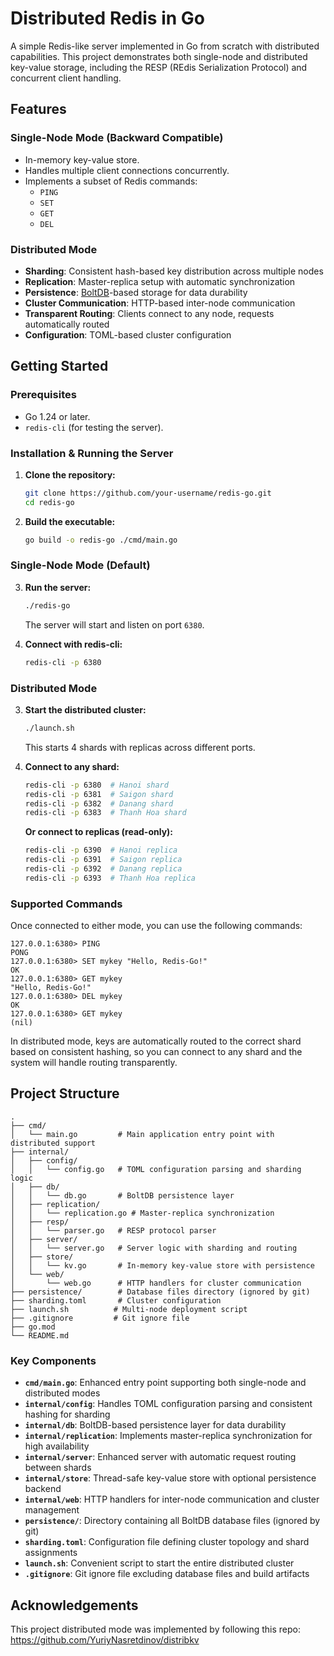# Distributed Redis in Go

A simple Redis-like server implemented in Go from scratch with distributed capabilities. This project demonstrates both single-node and distributed key-value storage, including the RESP (REdis Serialization Protocol) and concurrent client handling.

## Features

### Single-Node Mode (Backward Compatible)
*   In-memory key-value store.
*   Handles multiple client connections concurrently.
*   Implements a subset of Redis commands:
    *   `PING`
    *   `SET`
    *   `GET`
    *   `DEL`

### Distributed Mode
*   **Sharding**: Consistent hash-based key distribution across multiple nodes
*   **Replication**: Master-replica setup with automatic synchronization
*   **Persistence**: [BoltDB](https://github.com/etcd-io/bbolt)-based storage for data durability
*   **Cluster Communication**: HTTP-based inter-node communication
*   **Transparent Routing**: Clients connect to any node, requests automatically routed
*   **Configuration**: TOML-based cluster configuration

## Getting Started

### Prerequisites

*   Go 1.24 or later.
*   `redis-cli` (for testing the server).

### Installation & Running the Server

1.  **Clone the repository:**
    ```sh
    git clone https://github.com/your-username/redis-go.git
    cd redis-go
    ```

2.  **Build the executable:**
    ```sh
    go build -o redis-go ./cmd/main.go
    ```

### Single-Node Mode (Default)

3.  **Run the server:**
    ```sh
    ./redis-go
    ```
    The server will start and listen on port `6380`.

4.  **Connect with redis-cli:**
    ```sh
    redis-cli -p 6380
    ```

### Distributed Mode

3.  **Start the distributed cluster:**
    ```sh
    ./launch.sh
    ```
    This starts 4 shards with replicas across different ports.

4.  **Connect to any shard:**
    ```sh
    redis-cli -p 6380  # Hanoi shard
    redis-cli -p 6381  # Saigon shard
    redis-cli -p 6382  # Danang shard
    redis-cli -p 6383  # Thanh Hoa shard
    ```

    **Or connect to replicas (read-only):**
    ```sh
    redis-cli -p 6390  # Hanoi replica
    redis-cli -p 6391  # Saigon replica
    redis-cli -p 6392  # Danang replica
    redis-cli -p 6393  # Thanh Hoa replica
    ```

### Supported Commands

Once connected to either mode, you can use the following commands:

```
127.0.0.1:6380> PING
PONG
127.0.0.1:6380> SET mykey "Hello, Redis-Go!"
OK
127.0.0.1:6380> GET mykey
"Hello, Redis-Go!"
127.0.0.1:6380> DEL mykey
OK
127.0.0.1:6380> GET mykey
(nil)
```

In distributed mode, keys are automatically routed to the correct shard based on consistent hashing, so you can connect to any shard and the system will handle routing transparently.

## Project Structure

```
.
├── cmd/
│   └── main.go         # Main application entry point with distributed support
├── internal/
│   ├── config/
│   │   └── config.go   # TOML configuration parsing and sharding logic
│   ├── db/
│   │   └── db.go       # BoltDB persistence layer
│   ├── replication/
│   │   └── replication.go # Master-replica synchronization
│   ├── resp/
│   │   └── parser.go   # RESP protocol parser
│   ├── server/
│   │   └── server.go   # Server logic with sharding and routing
│   ├── store/
│   │   └── kv.go       # In-memory key-value store with persistence
│   └── web/
│       └── web.go      # HTTP handlers for cluster communication
├── persistence/        # Database files directory (ignored by git)
├── sharding.toml       # Cluster configuration
├── launch.sh          # Multi-node deployment script
├── .gitignore         # Git ignore file
├── go.mod
└── README.md
```

### Key Components

*   **`cmd/main.go`**: Enhanced entry point supporting both single-node and distributed modes
*   **`internal/config`**: Handles TOML configuration parsing and consistent hashing for sharding
*   **`internal/db`**: BoltDB-based persistence layer for data durability
*   **`internal/replication`**: Implements master-replica synchronization for high availability
*   **`internal/server`**: Enhanced server with automatic request routing between shards
*   **`internal/store`**: Thread-safe key-value store with optional persistence backend
*   **`internal/web`**: HTTP handlers for inter-node communication and cluster management
*   **`persistence/`**: Directory containing all BoltDB database files (ignored by git)
*   **`sharding.toml`**: Configuration file defining cluster topology and shard assignments
*   **`launch.sh`**: Convenient script to start the entire distributed cluster
*   **`.gitignore`**: Git ignore file excluding database files and build artifacts

## Acknowledgements

This project distributed mode was implemented by following this repo: https://github.com/YuriyNasretdinov/distribkv
